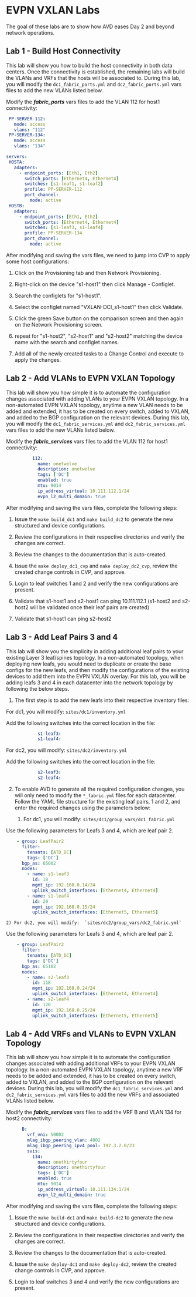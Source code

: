 # EVPN VXLAN Labs

The goal of these labs are to show how AVD eases Day 2 and beyond network operations. 

## Lab 1 - Build Host Connectivity

This lab will show you how to build the host connectivity in both data centers. Once the connectivity is established, the remaining labs will build the VLANs and VRFs that the hosts will be associated to.  During this lab, you will modify the `dc1_fabric_ports.yml` and `dc2_fabric_ports.yml` vars files to add the new VLANs listed below.  

Modify the ***fabric_ports*** vars files to add the VLAN 112 for host1 connectivity:

```yaml
 PP-SERVER-112:
   mode: access
   vlans: "112"
 PP-SERVER-134:
   mode: access
   vlans: "134"

servers:
 HOSTA:
   adapters:
     - endpoint_ports: [Eth1, Eth2]
       switch_ports: [Ethernet4, Ethernet4]
       switches: [s1-leaf1, s1-leaf2]
       profile: PP-SERVER-112
       port_channel:
         mode: active
 HOSTB:
   adapters:
     - endpoint_ports: [Eth1, Eth2]
       switch_ports: [Ethernet4, Ethernet4]
       switches: [s1-leaf3, s1-leaf4]
       profile: PP-SERVER-134
       port_channel:
         mode: active  
```

After modifying and saving the vars files, we need to jump into CVP to apply some host configurations:

1) Click on the Provisioning tab and then Network Provisioning.

2) Right-click on the device "s1-host1" then click Manage - Configlet.

3) Search the configlets for "s1-host1".

4) Select the configlet named "VXLAN-DCI_s1-host1" then click Validate.

5) Click the green Save button on the comparison screen and then again on the Network Provisioning screen.

6) repeat for "s1-host2", "s2-host1" and "s2-host2" matching the device name with the search and configlet names.

7) Add all of the newly created tasks to a Change Control and execute to apply the changes.

## Lab 2 - Add VLANs to EVPN VXLAN Topology

This lab will show you how simple it is to automate the configuration changes associated with adding VLANs to your EVPN VXLAN topology.  In a non-automated EVPN VXLAN topology, anytime a new VLAN needs to be added and extended, it has to be created on every switch, added to VXLAN, and added to the BGP configuration on the relevant devices.  During this lab, you will modify the `dc1_fabric_services.yml` and `dc2_fabric_services.yml` vars files to add the new VLANs listed below.  

Modify the ***fabric_services*** vars files to add the VLAN 112 for host1 connectivity:

```yaml
          112:
            name: onetwelve
            description: onetwelve
            tags: ['DC']
            enabled: true
            mtu: 9014
            ip_address_virtual: 10.111.112.1/24
            evpn_l2_multi_domain: true
```

After modifying and saving the vars files, complete the following steps:

1) Issue the `make build_dc1` and `make build_dc2` to generate the new structured and device configurations.

2) Review the configurations in their respective directories and verify the changes are correct.

3) Review the changes to the documentation that is auto-created.

4) Issue the `make deploy_dc1_cvp` and `make deploy_dc2_cvp`, review the created change controls in CVP, and approve.

5) Login to leaf switches 1 and 2 and verify the new configurations are present.

6) Validate that s1-host1 and s2-host1 can ping 10.111.112.1 (s1-host2 and s2-host2 will be validated once their leaf pairs are created)

7) Validate that s1-host1 can ping s2-host2

## Lab 3 - Add Leaf Pairs 3 and 4

This lab will show you the simplicity in adding additional leaf pairs to your existing Layer 3 leaf/spines topology.  In a non-automated topology, when deploying new leafs, you would need to duplicate or create the base configs for the new leafs, and then modify the configurations of the existing devices to add them into the EVPN VXLAN overlay.  For this lab, you will be adding leafs 3 and 4 in each datacenter into the network topology by following the below steps.

1) The first step is to add the new leafs into their respective inventory files:

For dc1, you will modify:  `sites/dc1/inventory.yml`

Add the following switches into the correct location in the file:

```yaml
            s1-leaf3:
            s1-leaf4:
```

For dc2, you will modify:  `sites/dc2/inventory.yml`

Add the following switches into the correct location in the file:

```yaml
            s2-leaf3:
            s2-leaf4:
```

2) To enable AVD to generate all the required configuration changes, you will only need to modify the `*_fabric.yml` files for each datacenter.  Follow the  YAML file structure for the existing leaf pairs, 1 and 2, and enter the required changes using the parameters below:

    1) For dc1, you will modify:  `sites/dc1/group_vars/dc1_fabric.yml`

Use the following parameters for Leafs 3 and 4, which are leaf pair 2.

```yaml
    - group: LeafPair2
      filter:
        tenants: [ATD_DC]
        tags: ['DC']
      bgp_as: 65002
      nodes:
        - name: s1-leaf3
          id: 18
          mgmt_ip: 192.168.0.14/24
          uplink_switch_interfaces: [Ethernet4, Ethernet4]
        - name: s1-leaf4
          id: 20
          mgmt_ip: 192.168.0.15/24
          uplink_switch_interfaces: [Ethernet5, Ethernet5]
```

    2) For dc2, you will modify:  `sites/dc2/group_vars/dc2_fabric.yml`

Use the following parameters for Leafs 3 and 4, which are leaf pair 2.

```yaml
    - group: LeafPair2
      filter:
        tenants: [ATD_DC]
        tags: ['DC']
      bgp_as: 65102
      nodes:
        - name: s2-leaf3
          id: 118
          mgmt_ip: 192.168.0.24/24
          uplink_switch_interfaces: [Ethernet4, Ethernet4]
        - name: s2-leaf4
          id: 120
          mgmt_ip: 192.168.0.25/24
          uplink_switch_interfaces: [Ethernet5, Ethernet5]
```
## Lab 4 - Add VRFs and VLANs to EVPN VXLAN Topology

This lab will show you how simple it is to automate the configuration changes associated with adding additional VRFs to your EVPN VXLAN topology.  In a non-automated EVPN VXLAN topology, anytime a new VRF needs to be added and extended, it has to be created on every switch, added to VXLAN, and added to the BGP configuration on the relevant devices.  During this lab, you will modify the `dc1_fabric_services.yml` and `dc2_fabric_services.yml` vars files to add the new VRFs and associated VLANs listed below.  

Modify the ***fabric_services*** vars files to add the VRF B and VLAN 134 for host2 connectivity:

```yaml
      B:
        vrf_vni: 50002
        mlag_ibgp_peering_vlan: 4002
        mlag_ibgp_peering_ipv4_pool: 192.3.2.0/23
        svis:
          134:
            name: onethirtyfour
            description: onethirtyfour
            tags: ['DC']
            enabled: true
            mtu: 9014
            ip_address_virtual: 10.111.134.1/24
            evpn_l2_multi_domain: true
```

After modifying and saving the vars files, complete the following steps:

1) Issue the `make build-dc1` and `make build-dc2` to generate the new structured and device configurations.

2) Review the configurations in their respective directories and verify the changes are correct.  

3) Review the changes to the documentation that is auto-created.

4) Issue the `make deploy-dc1` and `make deploy-dc2`, review the created change controls in CVP, and approve.

5) Login to leaf switches 3 and 4 and verify the new configurations are present.

